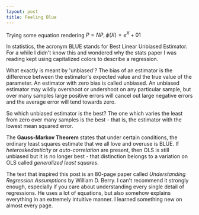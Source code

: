 ```yaml
---
layout: post
title: Feeling Blue
---
```


Trying some equation rendering $P = NP, \phi(X) = e^X + 01$

In statistics, the acronym BLUE stands for Best Linear Unbiased Estimator.  For a while I didn't know this and wondered why the stats paper I was reading kept using capitalized colors to describe a regression.  

What exactly is meant by 'unbiased'?  The bias of an estimator is the difference between the estimator's expected value and the true value of the parameter.  An estimator with zero bias is called unbiased.  An unbiased estimator may wildly overshoot or undershoot on any particular sample, but over many samples large positive errors will cancel out large negative errors and the average error will tend towards zero.

So which unbiased estimator is the best? The one which varies the least from zero over many samples is the best - that is, the estimator with the lowest mean squared error.

The **Gauss-Markov Theorem** states that under certain conditions, the ordinary least squares estimate that we all love and overuse is BLUE.  If *heteroskedasticity* or *auto-correlation* are present, then OLS is still unbiased but it is no longer best - that distinction belongs to a variation on OLS called *generalized least squares*. 

The text that inspired this post is an 80-page paper called *Understanding Regression Assumptions* by William D. Berry.  I can't recommend it strongly enough, especially if you care about understanding every single detail of regressions.  He uses a lot of equations, but also somehow explains everything in an extremely intuitive manner. I learned something new on almost every page.    
